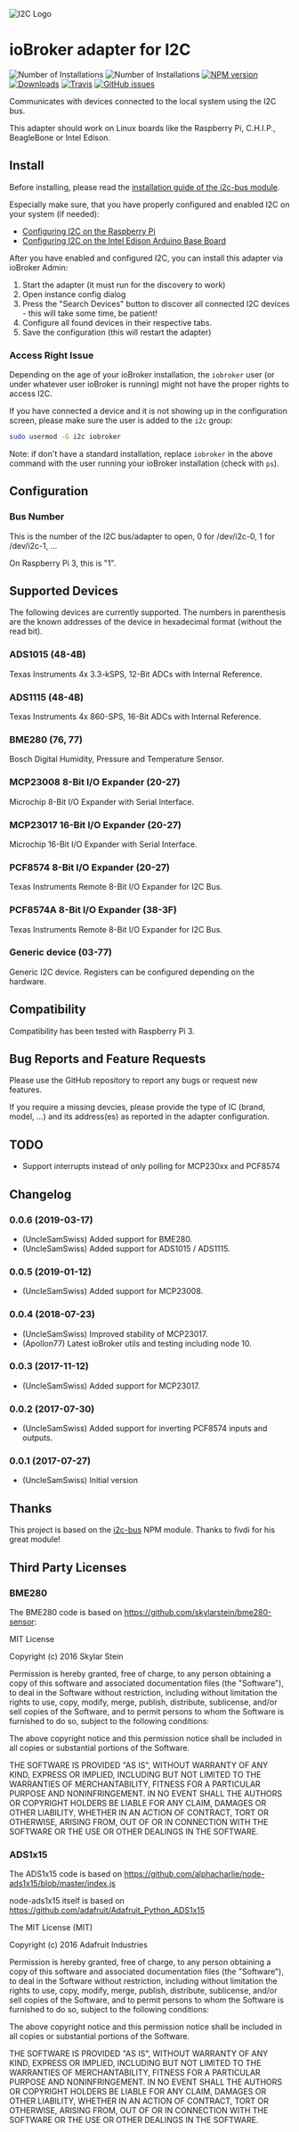 ![I2C Logo](admin/i2c.png)

# ioBroker adapter for I2C

![Number of Installations](http://iobroker.live/badges/i2c-installed.svg) ![Number of Installations](http://iobroker.live/badges/i2c-stable.svg) [![NPM version](http://img.shields.io/npm/v/iobroker.i2c.svg)](https://www.npmjs.com/package/iobroker.i2c) [![Downloads](https://img.shields.io/npm/dm/iobroker.i2c.svg)](https://www.npmjs.com/package/iobroker.i2c) [![Travis](https://img.shields.io/travis/UncleSamSwiss/ioBroker.i2c.svg)](https://travis-ci.org/UncleSamSwiss/ioBroker.i2c/) [![GitHub issues](https://img.shields.io/github/issues/UncleSamSwiss/ioBroker.i2c.svg)](https://github.com/UncleSamSwiss/ioBroker.i2c/issues)

Communicates with devices connected to the local system using the I2C bus.

This adapter should work on Linux boards like the Raspberry Pi, C.H.I.P., BeagleBone or Intel Edison.

## Install

Before installing, please read the [installation guide of the i2c-bus module](https://www.npmjs.com/package/i2c-bus#installation).

Especially make sure, that you have properly configured and enabled I2C on your system (if needed):
* [Configuring I2C on the Raspberry Pi](https://github.com/fivdi/i2c-bus/blob/master/doc/raspberry-pi-i2c.md)
* [Configuring I2C on the Intel Edison Arduino Base Board](https://github.com/fivdi/i2c-bus/blob/master/doc/edison-adruino-base-board-i2c.md)

After you have enabled and configured I2C, you can install this adapter via ioBroker Admin:
1. Start the adapter (it must run for the discovery to work)
2. Open instance config dialog
3. Press the "Search Devices" button to discover all connected I2C devices - this will take some time, be patient!
4. Configure all found devices in their respective tabs.
5. Save the configuration (this will restart the adapter)

### Access Right Issue

Depending on the age of your ioBroker installation, the `iobroker` user (or under whatever user ioBroker is running) might not have the proper rights to access I2C.

If you have connected a device and it is not showing up in the configuration screen, please make sure the user is added to the `i2c` group:

```sh
sudo usermod -G i2c iobroker
```

Note: if don't have a standard installation, replace `iobroker` in the above command with the user running your ioBroker installation (check with `ps`).

## Configuration

### Bus Number

This is the number of the I2C bus/adapter to open, 0 for /dev/i2c-0, 1 for /dev/i2c-1, ...

On Raspberry Pi 3, this is "1".

## Supported Devices

The following devices are currently supported. The numbers in parenthesis are the known addresses of the device in hexadecimal format (without the read bit).

### ADS1015 (48-4B)

Texas Instruments 4x 3.3-kSPS, 12-Bit ADCs with Internal Reference.

### ADS1115 (48-4B)

Texas Instruments 4x 860-SPS, 16-Bit ADCs with Internal Reference.

### BME280 (76, 77)

Bosch Digital Humidity, Pressure and Temperature Sensor.

### MCP23008 8-Bit I/O Expander (20-27)

Microchip 8-Bit I/O Expander with Serial Interface.

### MCP23017 16-Bit I/O Expander (20-27)

Microchip 16-Bit I/O Expander with Serial Interface.

### PCF8574 8-Bit I/O Expander (20-27)

Texas Instruments Remote 8-Bit I/O Expander for I2C Bus.

### PCF8574A 8-Bit I/O Expander (38-3F)

Texas Instruments Remote 8-Bit I/O Expander for I2C Bus.

### Generic device (03-77)

Generic I2C device. Registers can be configured depending on the hardware.

## Compatibility

Compatibility has been tested with Raspberry Pi 3.

## Bug Reports and Feature Requests

Please use the GitHub repository to report any bugs or request new features.

If you require a missing devcies, please provide the type of IC (brand, model, ...) and its address(es) as reported in the adapter configuration.

## TODO
* Support interrupts instead of only polling for MCP230xx and PCF8574

## Changelog

### 0.0.6 (2019-03-17)
* (UncleSamSwiss) Added support for BME280.
* (UncleSamSwiss) Added support for ADS1015 / ADS1115.

### 0.0.5 (2019-01-12)
* (UncleSamSwiss) Added support for MCP23008.

### 0.0.4 (2018-07-23)
* (UncleSamSwiss) Improved stability of MCP23017.
* (Apollon77) Latest ioBroker utils and testing including node 10.

### 0.0.3 (2017-11-12)
* (UncleSamSwiss) Added support for MCP23017.

### 0.0.2 (2017-07-30)
* (UncleSamSwiss) Added support for inverting PCF8574 inputs and outputs.

### 0.0.1 (2017-07-27)
* (UncleSamSwiss) Initial version

## Thanks

This project is based on the [i2c-bus](https://www.npmjs.com/package/i2c-bus) NPM module. Thanks to fivdi for his great module!

## Third Party Licenses

### BME280
The BME280 code is based on https://github.com/skylarstein/bme280-sensor:

MIT License

Copyright (c) 2016 Skylar Stein

Permission is hereby granted, free of charge, to any person obtaining a copy
of this software and associated documentation files (the "Software"), to deal
in the Software without restriction, including without limitation the rights
to use, copy, modify, merge, publish, distribute, sublicense, and/or sell
copies of the Software, and to permit persons to whom the Software is
furnished to do so, subject to the following conditions:

The above copyright notice and this permission notice shall be included in all
copies or substantial portions of the Software.

THE SOFTWARE IS PROVIDED "AS IS", WITHOUT WARRANTY OF ANY KIND, EXPRESS OR
IMPLIED, INCLUDING BUT NOT LIMITED TO THE WARRANTIES OF MERCHANTABILITY,
FITNESS FOR A PARTICULAR PURPOSE AND NONINFRINGEMENT. IN NO EVENT SHALL THE
AUTHORS OR COPYRIGHT HOLDERS BE LIABLE FOR ANY CLAIM, DAMAGES OR OTHER
LIABILITY, WHETHER IN AN ACTION OF CONTRACT, TORT OR OTHERWISE, ARISING FROM,
OUT OF OR IN CONNECTION WITH THE SOFTWARE OR THE USE OR OTHER DEALINGS IN THE
SOFTWARE.

### ADS1x15
The ADS1x15 code is based on https://github.com/alphacharlie/node-ads1x15/blob/master/index.js

node-ads1x15 itself is based on https://github.com/adafruit/Adafruit_Python_ADS1x15

The MIT License (MIT)

Copyright (c) 2016 Adafruit Industries

Permission is hereby granted, free of charge, to any person obtaining a copy
of this software and associated documentation files (the "Software"), to deal
in the Software without restriction, including without limitation the rights
to use, copy, modify, merge, publish, distribute, sublicense, and/or sell
copies of the Software, and to permit persons to whom the Software is
furnished to do so, subject to the following conditions:

The above copyright notice and this permission notice shall be included in all
copies or substantial portions of the Software.

THE SOFTWARE IS PROVIDED "AS IS", WITHOUT WARRANTY OF ANY KIND, EXPRESS OR
IMPLIED, INCLUDING BUT NOT LIMITED TO THE WARRANTIES OF MERCHANTABILITY,
FITNESS FOR A PARTICULAR PURPOSE AND NONINFRINGEMENT. IN NO EVENT SHALL THE
AUTHORS OR COPYRIGHT HOLDERS BE LIABLE FOR ANY CLAIM, DAMAGES OR OTHER
LIABILITY, WHETHER IN AN ACTION OF CONTRACT, TORT OR OTHERWISE, ARISING FROM,
OUT OF OR IN CONNECTION WITH THE SOFTWARE OR THE USE OR OTHER DEALINGS IN THE
SOFTWARE.
